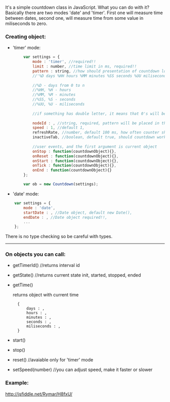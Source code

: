 It's a simple countdown class in JavaScript. What you can do with it? Basically there are two modes 'date' and 'timer'. First one will measure time between dates, second one, will measure time from some value in miliseconds to zero.

### Creating object:
- 'timer' mode:
```javascript       
        var settings = {
            mode : 'timer', //required!!
            limit : number, //time limit in ms, required!!
            pattern : string, //how should presentation of countdown look like, default 
            //'%D days %HH hours %MM minutes %SS seconds %UU miliseconds'
    
            //%D - days from 0 to n
            //%HH, %H - hours
            //%MM, %M - minutes
            //%SS, %S - seconds
            //%UU, %U - miliseconds
    
            //if something has double letter, it means that 0's will be put before, e.g. 12:04:02 instead of 12:4:2
    
            nodeId : , //string, required, pattern will be placed in this node
            speed : 1, //default 1,
            refreshRate, //number, default 100 ms, how often counter should be refreshed
            inactiveTab, //boolean, default true, should countdown work when tab is inactive
    
            //user events, and the first argument is current object
            onStop : function(countdownObject){}, 
            onReset : function(countdownObject){},
            onStart : function(countdownObject){},
            onTick : function(countdownObject){},
            onEnd : function(countdownObject){}
        };

        var ob = new Countdown(settings);
```
   

- 'date' mode:
```javascript
    var settings = {
        mode : 'date',
        startDate : , //Date object, default new Date(),
        endDate : , //Date object required!!, 
        ...
    };
```

There is no type checking so be careful with types.

-----------------------------------------------------------------------------

### On objects you can call:
- getTimerId() //returns interval id
- getState() //returns current state init, started, stopped, ended
- getTime()
  
  returns object with current time 

        {
            days : ,
            hours : ,
            minutes : ,
            seconds : ,
            miliseconds : ,
        } 

- start()
- stop()
- reset() //avaiable only for 'timer' mode
- setSpeed(number) //you can adjust speed, make it faster or slower
 
### Example:
http://jsfiddle.net/Rymar/H8fxU/